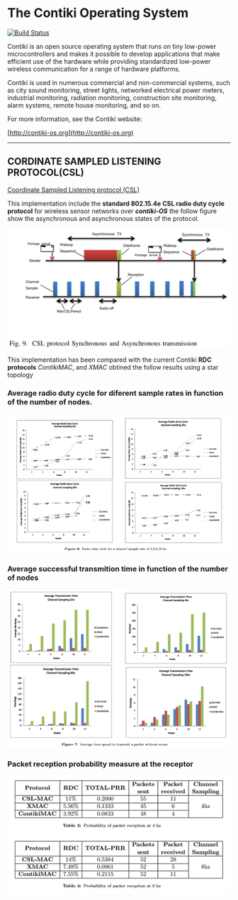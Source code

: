 The Contiki Operating System
============================

[![Build Status](https://travis-ci.org/contiki-os/contiki.svg?branch=master)](https://travis-ci.org/contiki-os/contiki/branches)

Contiki is an open source operating system that runs on tiny low-power
microcontrollers and makes it possible to develop applications that
make efficient use of the hardware while providing standardized
low-power wireless communication for a range of hardware platforms.

Contiki is used in numerous commercial and non-commercial systems,
such as city sound monitoring, street lights, networked electrical
power meters, industrial monitoring, radiation monitoring,
construction site monitoring, alarm systems, remote house monitoring,
and so on.

For more information, see the Contiki website:

[http://contiki-os.org](http://contiki-os.org)


--------------
## CORDINATE SAMPLED LISTENING PROTOCOL(CSL)
[Coordinate Sampled Listening protocol (CSL)](https://github.com/Daparrag/Contiki3.0-CSLMAC/tree/master/core/net/mac/cslmac)

This implementation include the **standard 802.15.4e CSL radio duty cycle protocol** for wireless sensor networks over **_contiki-OS_** the follow figure show the asynchronous and asynchronous states of the protocol. 

<img src="https://github.com/Daparrag/Contiki3.0-CSLMAC/blob/master/info/CSL1.png" alt="Coordinate_sample_listen protocol" width="700px" />

This implementation has been compared with the current  Contiki **RDC protocols** _ContikiMAC_, and _XMAC_  obtined the follow results using a star topology

### Average radio duty cycle for diferent sample rates in function of the number of nodes.
<img src="https://github.com/Daparrag/Contiki3.0-CSLMAC/blob/master/info/CSL2.png" alt="average radio duty cycle sampling" width="700px" />

### Average successful transmition time in function of the number of nodes

<img src="https://github.com/Daparrag/Contiki3.0-CSLMAC/blob/master/info/CSLTX.png" alt="average transmission time" width="700px" />

### Packet reception probability measure at the receptor

<img src="https://github.com/Daparrag/Contiki3.0-CSLMAC/blob/master/info/Probability.png" alt="packet reception probability" width="700px" />









